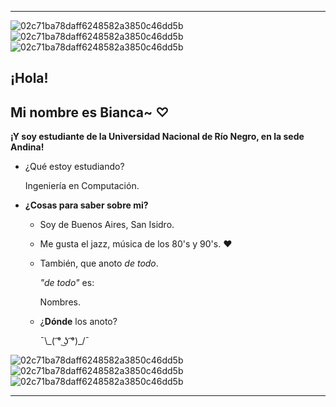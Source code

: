 ***
![02c71ba78daff6248582a3850c46dd5b](https://user-images.githubusercontent.com/105023635/167268171-b62a1ba4-5257-4ab1-8ca4-d3a73db65801.gif)
![02c71ba78daff6248582a3850c46dd5b](https://user-images.githubusercontent.com/105023635/167268171-b62a1ba4-5257-4ab1-8ca4-d3a73db65801.gif)
![02c71ba78daff6248582a3850c46dd5b](https://user-images.githubusercontent.com/105023635/167268171-b62a1ba4-5257-4ab1-8ca4-d3a73db65801.gif)

## ¡Hola!

## Mi nombre es Bianca~ ♡

**¡Y soy estudiante de la Universidad Nacional de Río Negro, en la sede Andina!**
 
- ¿Qué estoy estudiando?

     Ingeniería en Computación.

- **¿Cosas para saber sobre mi?**
 
     - Soy de Buenos Aires, San Isidro.
     
     - Me gusta el jazz, música de los 80's y 90's. ❤️
     
     - También, que anoto *de todo*.

        *"de todo"* es:

        Nombres. 

     - ¿**Dónde** los anoto?

       ¯\\\_( ͡° ͜ʖ ͡°)_/¯

![02c71ba78daff6248582a3850c46dd5b](https://user-images.githubusercontent.com/105023635/167268171-b62a1ba4-5257-4ab1-8ca4-d3a73db65801.gif)
![02c71ba78daff6248582a3850c46dd5b](https://user-images.githubusercontent.com/105023635/167268171-b62a1ba4-5257-4ab1-8ca4-d3a73db65801.gif)
![02c71ba78daff6248582a3850c46dd5b](https://user-images.githubusercontent.com/105023635/167268171-b62a1ba4-5257-4ab1-8ca4-d3a73db65801.gif)
***

